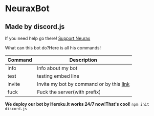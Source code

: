 # NeuraxBot
## Made by discord.js


If you need help go there! [Support Neurax](https://invite.gg/dragonforce)

What can this bot do?Here is all his commands!



Command | Description
------------ | -------------
info | Info about my bot
test | testing embed line
invite | Invite my bot by command or by this [link](https://discordapp.com/oauth2/authorize?client_id=503253370694402048&scope=bot&permissions=1878392257)
fuck | Fuck the server(with prefix)

**We deploy our bot by Heroku.It works 24/7 now!That's cool!**
```npm init discord.js```
